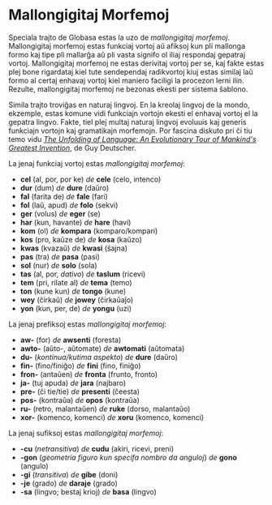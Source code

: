<h1>Mallongigitaj Morfemoj</h1>
<p>
</p>
<p>Speciala trajto de Globasa estas la uzo de <em>mallongigitaj morfemoj</em>. Mallongigitaj morfemoj estas funkciaj
	vortoj aŭ afiksoj kun pli mallonga formo kaj tipe pli mallarĝa aŭ pli vasta signifo ol iliaj respondaj gepatraj
	vortoj. Mallongigitaj morfemoj ne estas derivitaj vortoj per se, kaj fakte estas plej bone rigardataj kiel tute
	sendependaj radikvortoj kiuj estas similaj laŭ formo al certaj enhavaj vortoj kiel maniero faciligi la procezon
	lerni ilin. Rezulte, mallongigitaj morfemoj ne bezonas ekesti per sistema ŝablono.</p>
<p>Simila trajto troviĝas en naturaj lingvoj. En la kreolaj lingvoj de la mondo, ekzemple, estas komune vidi funkciajn
	vortojn ekesti el enhavaj vortoj el la gepatra lingvo. Fakte, tiel plej multaj naturaj lingvoj evoluuis kaj generis
	funkciajn vortojn kaj gramatikajn morfemojn. Por fascina diskuto pri ĉi tiu temo vidu <a
		href="https://www.amazon.com/Unfolding-Language-Evolutionary-Mankinds-Invention/dp/0805080120/ref=sr_1_1"><em>The
			Unfolding of Language: An Evolutionary Tour of Mankind's Greatest Invention</em></a>, de Guy Deutscher.</p>
<p>La jenaj funkciaj vortoj estas <em>mallongigitaj morfemoj</em>:</p>
<ul>
	<li><strong>cel</strong> (al, por, por ke) <em>de</em> <strong>cele</strong> (celo, intenco)</li>
	<li><strong>dur</strong> (dum) <em>de</em> <strong>dure</strong> (daŭro)</li>
	<li><strong>fal</strong> (farita de) <em>de</em> <strong>fale</strong> (fari)</li>
	<li><strong>fol</strong> (laŭ, apud) <em>de</em> <strong>folo</strong> (sekvi)</li>
	<li><strong>ger</strong> (volus) <em>de</em> <strong>eger</strong> (se)</li>
	<li><strong>har</strong> (kun, havante) <em>de</em> <strong>hare</strong> (havi)</li>
	<li><strong>kom</strong> (ol) <em>de</em> <strong>kompara</strong> (komparo/kompari)</li>
	<li><strong>kos</strong> (pro, kaŭze de) <em>de</em> <strong>kosa</strong> (kaŭzo)</li>
	<li><strong>kwas</strong> (kvazaŭ) <em>de</em> <strong>kwasi</strong> (ŝajna)</li>
	<li><strong>pas</strong> (tra) <em>de</em> <strong>pasa</strong> (pasi)</li>
	<li><strong>sol</strong> (nur) <em>de</em> <strong>solo</strong> (sola)</li>
	<li><strong>tas</strong> (al, por, <em>dativo</em>) <em>de</em> <strong>taslum</strong> (ricevi)</li>
	<li><strong>tem</strong> (pri, rilate al) <em>de</em> <strong>tema</strong> (temo)</li>
	<li><strong>ton</strong> (kune kun) <em>de</em> <strong>tongo</strong> (kune)</li>
	<li><strong>wey</strong> (ĉirkaŭ) <em>de</em> <strong>jowey</strong> (ĉirkaŭaĵo)</li>
	<li><strong>yon</strong> (kun, per, de) <em>de</em> <strong>yongu</strong> (uzi)</li>
</ul>
<p>La jenaj prefiksoj estas <em>mallongigitaj morfemoj</em>:</p>
<ul>
	<li><strong>aw-</strong> (for) <em>de</em> <strong>awsenti</strong> (foresta)</li>
	<li><strong>awto-</strong> (aŭto-, aŭtomate) <em>de</em> <strong>awtomati</strong> (aŭtomata)</li>
	<li><strong>du-</strong> (<em>kontinua/kutima aspekto</em>) <em>de</em> <strong>dure</strong> (daŭro)</li>
	<li><strong>fin-</strong> (fino/finiĝo) <em>de</em> <strong>fini</strong> (fino, finiĝo)</li>
	<li><strong>fron-</strong> (antaŭen) <em>de</em> <strong>fronta</strong> (frunto, fronto)</li>
	<li><strong>ja-</strong> (tuj apuda) <em>de</em> <strong>jara</strong> (najbaro)</li>
	<li><strong>pre-</strong> (ĉi tie/tie) <em>de</em> <strong>presenti</strong> (ĉeesta)</li>
	<li><strong>pos-</strong> (kontraŭa) <em>de</em> <strong>opos</strong> (kontraŭa)</li>
	<li><strong>ru-</strong> (retro, malantaŭen) <em>de</em> <strong>ruke</strong> (dorso, malantaŭo)</li>
	<li><strong>xor-</strong> (komenco, komenci) <em>de</em> <strong>xoru</strong> (komenco, komenci)</li>
</ul>
<p>La jenaj sufiksoj estas <em>mallongigitaj morfemoj</em>:</p>
<ul>
	<li><strong>-cu</strong> (<em>netransitiva</em>) <em>de</em> <strong>cudu</strong> (akiri, ricevi, preni) </li>
	<li><strong>-gon</strong> (<em>geometria figuro kun specifa nombro da anguloj</em>) <em>de</em>
		<strong>gono</strong> (angulo)
	</li>
	<li><strong>-gi</strong> (<em>transitiva</em>) <em>de</em> <strong>gibe</strong> (doni)</li>
	<li><strong>-je</strong> (grado) <em>de</em> <strong>daraje</strong> (grado)</li>
	<li><strong>-sa</strong> (lingvo; bestaj krioj) <em>de</em> <strong>basa</strong> (lingvo)</li>
</ul>
<p></p>
